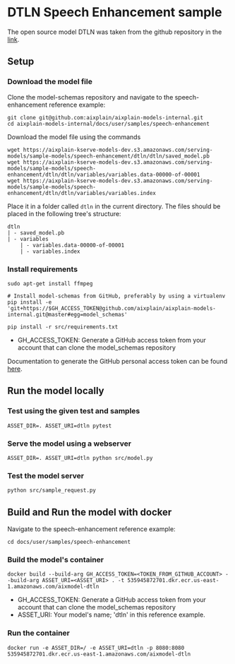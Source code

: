 # DTLN Speech Enhancement sample

The open source model DTLN was taken from the github repository in the [link](https://github.com/breizhn/DTLN).

## Setup

### Download the model file

Clone the model-schemas repository and navigate to the speech-enhancement reference example:

```
git clone git@github.com:aixplain/aixplain-models-internal.git
cd aixplain-models-internal/docs/user/samples/speech-enhancement
```

Download the model file using the commands
```
wget https://aixplain-kserve-models-dev.s3.amazonaws.com/serving-models/sample-models/speech-enhancement/dtln/dtln/saved_model.pb
wget https://aixplain-kserve-models-dev.s3.amazonaws.com/serving-models/sample-models/speech-enhancement/dtln/dtln/variables/variables.data-00000-of-00001
wget https://aixplain-kserve-models-dev.s3.amazonaws.com/serving-models/sample-models/speech-enhancement/dtln/dtln/variables/variables.index
```

Place it in a folder called `dtln` in the current directory. The files should be placed in the following tree's structure:
```
dtln
| - saved_model.pb
| - variables
    | - variables.data-00000-of-00001
    | - variables.index
```

### Install requirements

```
sudo apt-get install ffmpeg

# Install model-schemas from GitHub, preferably by using a virtualenv
pip install -e 'git+https://$GH_ACCESS_TOKEN@github.com/aixplain/aixplain-models-internal.git@master#egg=model_schemas'

pip install -r src/requirements.txt
```

- GH_ACCESS_TOKEN: Generate a GitHub access token from your account that can clone the model_schemas repository

Documentation to generate the GitHub personal access token can be found [here](https://docs.github.com/en/enterprise-server@3.4/authentication/keeping-your-account-and-data-secure/creating-a-personal-access-token).

## Run the model locally

### Test using the given test and samples

```
ASSET_DIR=. ASSET_URI=dtln pytest
```

### Serve the model using a webserver

```
ASSET_DIR=. ASSET_URI=dtln python src/model.py
```

### Test the model server

```
python src/sample_request.py
```

## Build and Run the model with docker

Navigate to the speech-enhancement reference example:

```
cd docs/user/samples/speech-enhancement
```

### Build the model's container

```
docker build --build-arg GH_ACCESS_TOKEN=<TOKEN_FROM_GITHUB_ACCOUNT> --build-arg ASSET_URI=<ASSET_URI> . -t 535945872701.dkr.ecr.us-east-1.amazonaws.com/aixmodel-dtln
```

- GH_ACCESS_TOKEN: Generate a GitHub access token from your account that can clone the model_schemas repository
- ASSET_URI: Your model's name; 'dtln' in this reference example.

### Run the container

```
docker run -e ASSET_DIR=/ -e ASSET_URI=dtln -p 8080:8080 535945872701.dkr.ecr.us-east-1.amazonaws.com/aixmodel-dtln
```
